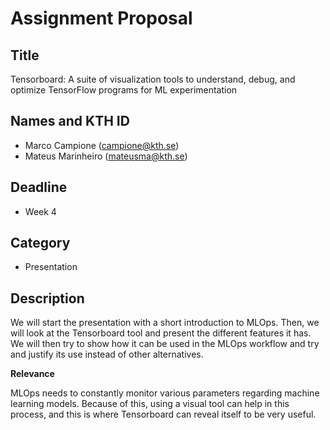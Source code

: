 # Assignment Proposal

## Title

Tensorboard: A suite of visualization tools to understand, debug, and optimize TensorFlow programs for ML experimentation

## Names and KTH ID
  - Marco Campione (campione@kth.se)
  - Mateus Marinheiro (mateusma@kth.se)

## Deadline

- Week 4

## Category

- Presentation

## Description

We will start the presentation with a short introduction to MLOps. Then, we will look at the Tensorboard tool and present the different features it has. We will then try to show how it can be used in the MLOps workflow and try and justify its use instead of other alternatives.

**Relevance**

MLOps needs to constantly monitor various parameters regarding machine learning models. Because of this, using a visual tool can help in this process, and this is where Tensorboard can reveal itself to be very useful.
